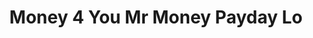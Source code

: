 ---
title: Money 4 You Mr Money Payday Lo
slug: money-4-you-mr-money-payday-lo
updated-on: '2024-05-30T13:44:31.749Z'
created-on: '2024-05-30T13:41:46.671Z'
published-on: '2024-05-30T13:54:32.469Z'
f_city-state-2:
- cms/city/sandy-ut.md
- cms/city/lake-city-ut.md
- cms/city/west-jordan-ut.md
f_locations:
- cms/payday-loan/money-4-you-mr-money-payday-lo-21133.md
- cms/payday-loan/money-4-you-mr-money-payday-lo-21134.md
- cms/payday-loan/money-4-you-mr-money-payday-lo-21135.md
f_states:
- cms/state/utah.md
layout: '[company].html'
tags: company
---